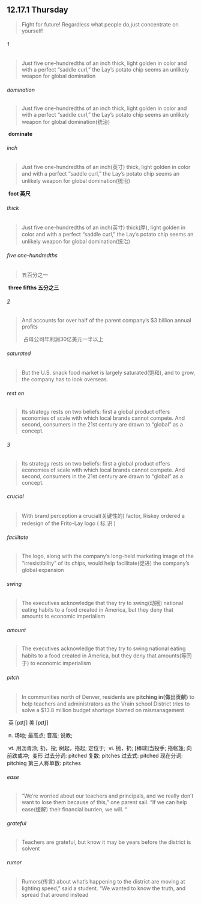 ## 12.17.1	Thursday

> Fight for future! Regardless what people do,just concentrate on yourself!



###### 1

>Just five one-hundredths of an inch thick, light golden in color and with a perfect “saddle curl,” the Lay’s potato chip seems an unlikely weapon for global domination

###### domination

> Just five one-hundredths of an inch thick, light golden in color and with a perfect “saddle curl,” the Lay’s potato chip seems an unlikely weapon for global domination(统治)

​	**dominate**

###### inch

>Just five one-hundredths of an inch(英寸) thick, light golden in color and with a perfect “saddle curl,” the Lay’s potato chip seems an unlikely weapon for global domination(统治)

​	**foot	英尺**

###### thick

> Just five one-hundredths of an inch(英寸) thick(厚), light golden in color and with a perfect “saddle curl,” the Lay’s potato chip seems an unlikely weapon for global domination(统治)

###### five one-hundredths

> 五百分之一

​	**three fifths	五分之三**

###### 2

>And accounts for over half of the parent company’s $3 billion annual profits
>
>​	占母公司年利润30亿美元一半以上

###### saturated

>But the U.S. snack food market is largely saturated(饱和), and to grow, the company has to look overseas.

###### rest on

>Its strategy rests on two beliefs: first a global product offers economies of scale with which local brands cannot compete. And second, consumers in the 21st century are drawn to “global” as a concept.

###### 3

> Its strategy rests on two beliefs: first a global product offers economies of scale with which local brands cannot compete. And second, consumers in the 21st century are drawn to “global” as a concept.

###### crucial

>With brand perception a crucial(关键性的) factor, Riskey ordered a redesign of the Frito-Lay logo ( 标 识 )

###### facilitate

>The logo, along with the company’s long-held marketing image of the “irresistibility” of its chips, would help facilitate(促进) the company’s global expansion

###### swing

>The executives acknowledge that they try to swing(动摇) national eating habits to a food created in America, but they deny that amounts to economic imperialism

###### amount

>The executives acknowledge that they try to swing national eating habits to a food created in America, but they deny that amounts(等同于) to economic imperialism



###### pitch

>In communities north of Denver, residents are **pitching in(做出贡献)** to help teachers and administrators as the Vrain school District tries to solve a $13.8 million budget shortage blamed on mismanagement

​	英 [pɪtʃ]   美 [pɪtʃ] 

​	n.  场地; 最高点; 音高; 说教;

​	vt.  用沥青涂; 扔，投; 树起，搭起; 定位于;
​	vi.  抛，扔; [棒球]当投手; 搭帐篷; 向前跌或冲;
​	变形 过去分词: pitched 复数: pitches 过去式: pitched 现在分词: pitching 第三人称单数: pitches

###### ease

>“We’re worried about our teachers and principals, and we really don’t want to lose them because of this,” one parent sail. “If we can help ease(缓解) their financial burden, we will. “

###### grateful

> Teachers are grateful, but know it may be years before the district is solvent

###### rumor

>Rumors(传言) about what’s happening to the district are moving at lighting speed,” said a student. “We wanted to know the truth, and spread that around instead

​	